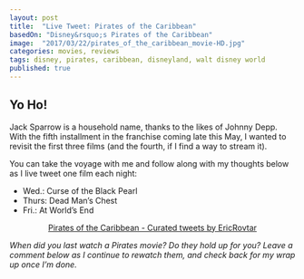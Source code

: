 ```yaml
---
layout: post
title:  "Live Tweet: Pirates of the Caribbean"
basedOn: "Disney&rsquo;s Pirates of the Caribbean"
image:  "2017/03/22/pirates_of_the_caribbean_movie-HD.jpg"
categories: movies, reviews
tags: disney, pirates, caribbean, disneyland, walt disney world
published: true
---
```


## Yo Ho!

Jack Sparrow is a household name, thanks to the likes of Johnny Depp. With the fifth installment in the franchise coming late this May, I wanted to revisit the first three films (and the fourth, if I find a way to stream it). 

You can take the voyage with me and follow along with my thoughts below as I live tweet one film each night:

* Wed.: Curse of the Black Pearl
* Thurs: Dead Man&rsquo;s Chest
* Fri.: At World&rsquo;s End

<div style="text-align: center">
    <a class="twitter-timeline" data-width="500" href="https://twitter.com/EricRovtar/timelines/844699439591772160">Pirates of the Caribbean - Curated tweets by EricRovtar</a> 
    <script async src="//platform.twitter.com/widgets.js" charset="utf-8"></script>
</div>

<i>When did you last watch a Pirates movie? Do they hold up for you? Leave a comment below as I continue to rewatch them, and check back for my wrap up once I&rsquo;m done.</i>